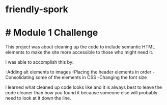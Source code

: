 # friendly-spork

# # Module 1 Challenge

This project was about cleaning up the code to include semantic HTML elements to make the site more accessible to those who might need it.

I was able to accomplish this by:

-Adding alt elements to images
-Placing the header elements in order
-Consolidating some of the elements in CSS
-Changing the font size

I learned what cleaned up code looks like and it is always best to leave the code cleaner than how you found it because someone else will probably need to look at it down the line. 
